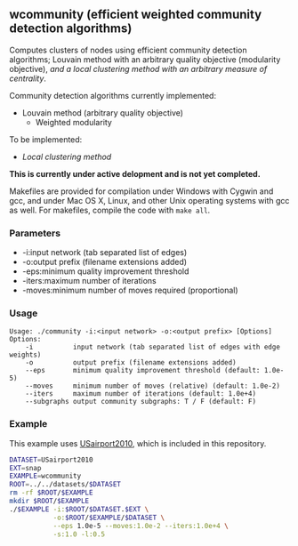 wcommunity (efficient weighted community detection algorithms)
--------------------------------------------------------------

Computes clusters of nodes using efficient community detection algorithms;
Louvain method with an arbitrary quality objective (modularity objective),
*and a local clustering method with an arbitrary measure of centrality*.

Community detection algorithms currently implemented:

  - Louvain method (arbitrary quality objective)
    - Weighted modularity

To be implemented:

  - *Local clustering method*

**This is currently under active delopment and is not yet completed.**

Makefiles are provided for compilation under Windows with Cygwin and gcc,
and under Mac OS X, Linux, and other Unix operating systems with gcc as
well. For makefiles, compile the code with `make all`.

### Parameters ###

  - -i:input network (tab separated list of edges)
  - -o:output prefix (filename extensions added)
  - -eps:minimum quality improvement threshold
  - -iters:maximum number of iterations
  - -moves:minimum number of moves required (proportional)

### Usage ###

```
Usage: ./community -i:<input network> -o:<output prefix> [Options]
Options:
    -i          input network (tab separated list of edges with edge weights)
    -o          output prefix (filename extensions added)
    --eps       minimum quality improvement threshold (default: 1.0e-5)
    --moves     minimum number of moves (relative) (default: 1.0e-2)
    --iters     maximum number of iterations (default: 1.0e+4)
    --subgraphs output community subgraphs: T / F (default: F)
```

### Example ###

This example uses [USairport2010](/contrib/yins-enas/datasets/USairport2010),
which is included in this repository. 

```bash
DATASET=USairport2010
EXT=snap
EXAMPLE=wcommunity
ROOT=../../datasets/$DATASET
rm -rf $ROOT/$EXAMPLE
mkdir $ROOT/$EXAMPLE
./$EXAMPLE -i:$ROOT/$DATASET.$EXT \
           -o:$ROOT/$EXAMPLE/$DATASET \
           --eps 1.0e-5 --moves:1.0e-2 --iters:1.0e+4 \
           -s:1.0 -l:0.5
```